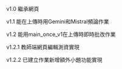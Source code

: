 v1.0
繼承網頁

v1.1
能在上傳時用Gemini和Mistral頻論作業

v1.2
能用main_once_v1在上傳時即時批改作業

v1.2.1
教師端網頁編輯測資實現

v1.2.2
已建立作業新增額外小題功能實現
